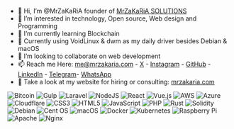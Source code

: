 - 👋 Hi, I’m @MrZaKaRiA founder of [MrZaKaRiA SOLUTIONS](https://mrzakaria.com/)
- 👀 I’m interested in technology, Open source, Web design and Programming
- 🌱 I’m currently learning Blockchain
- 🫡 Currently using VoidLinux & dwm as my daily driver besides Debian & macOS
- 💞️ I’m looking to collaborate on web development
- 📫 Reach me Here: me@mrzakaria.com  -  [X](https://twitter.com/mrzakaria/)  -  [Instagram](https://instagram.com/mrzakaria/)  -  [GitHub](https://github.com/mrzakaria/)  -  [LinkedIn](https://linkedin.com/in/mrzakaria/)  -  [Telegram](https://t.me/mrzakaria/)-  [WhatsApp](https://wa.me/+212666580370/)
- 🤩 Take a look at my website for hiring or consulting: [mrzakaria.com](https://mrzakaria.com/)

![Bitcoin](https://img.shields.io/badge/Bitcoin-000?style=for-the-badge&logo=bitcoin&logoColor=white)  ![Gulp](https://img.shields.io/badge/GULP-%23CF4647.svg?style=for-the-badge&logo=gulp&logoColor=white)  ![Laravel](https://img.shields.io/badge/laravel-%23FF2D20.svg?style=for-the-badge&logo=laravel&logoColor=white)  ![NodeJS](https://img.shields.io/badge/node.js-6DA55F?style=for-the-badge&logo=node.js&logoColor=white)  ![React](https://img.shields.io/badge/react-%2320232a.svg?style=for-the-badge&logo=react&logoColor=%2361DAFB)  ![Vue.js](https://img.shields.io/badge/vuejs-%2335495e.svg?style=for-the-badge&logo=vuedotjs&logoColor=%234FC08D)  ![AWS](https://img.shields.io/badge/AWS-%23FF9900.svg?style=for-the-badge&logo=amazon-aws&logoColor=white)  ![Azure](https://img.shields.io/badge/azure-%230072C6.svg?style=for-the-badge&logo=microsoftazure&logoColor=white)  ![Cloudflare](https://img.shields.io/badge/Cloudflare-F38020?style=for-the-badge&logo=Cloudflare&logoColor=white)  ![CSS3](https://img.shields.io/badge/css3-%231572B6.svg?style=for-the-badge&logo=css3&logoColor=white)  ![HTML5](https://img.shields.io/badge/html5-%23E34F26.svg?style=for-the-badge&logo=html5&logoColor=white)  ![JavaScript](https://img.shields.io/badge/javascript-%23323330.svg?style=for-the-badge&logo=javascript&logoColor=%23F7DF1E)  ![PHP](https://img.shields.io/badge/php-%23777BB4.svg?style=for-the-badge&logo=php&logoColor=white)  ![Rust](https://img.shields.io/badge/rust-%23000000.svg?style=for-the-badge&logo=rust&logoColor=white)  ![Solidity](https://img.shields.io/badge/Solidity-%23363636.svg?style=for-the-badge&logo=solidity&logoColor=white)  ![Debian](https://img.shields.io/badge/Debian-D70A53?style=for-the-badge&logo=debian&logoColor=white)  ![Cent OS](https://img.shields.io/badge/cent%20os-002260?style=for-the-badge&logo=centos&logoColor=F0F0F0)  ![macOS](https://img.shields.io/badge/mac%20os-000000?style=for-the-badge&logo=macos&logoColor=F0F0F0)  ![Docker](https://img.shields.io/badge/docker-%230db7ed.svg?style=for-the-badge&logo=docker&logoColor=white)  ![Kubernetes](https://img.shields.io/badge/kubernetes-%23326ce5.svg?style=for-the-badge&logo=kubernetes&logoColor=white)  ![Raspberry Pi](https://img.shields.io/badge/-RaspberryPi-C51A4A?style=for-the-badge&logo=Raspberry-Pi)  ![Apache](https://img.shields.io/badge/apache-%23D42029.svg?style=for-the-badge&logo=apache&logoColor=white)  ![Nginx](https://img.shields.io/badge/nginx-%23009639.svg?style=for-the-badge&logo=nginx&logoColor=white) 

<!---
MrZaKaRiA/MrZaKaRiA special `README.md ✨
--->
